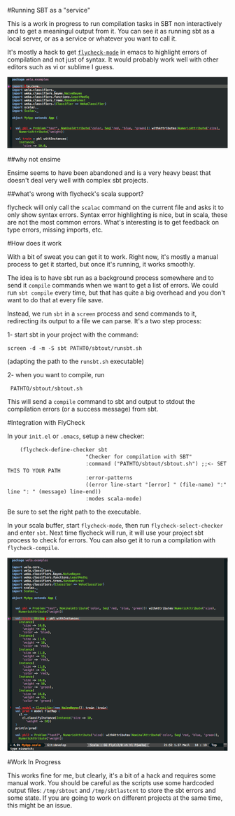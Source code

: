 #Running SBT as a "service"

This is a work in progress to run compilation tasks in SBT non interactively and to get a meaningul output from it. You can see it as running sbt as a local server, or as a service or whatever you want to call it.

It's mostly a hack to get [`flycheck-mode`](http://flycheck.readthedocs.org/) in emacs to highlight errors of compilation and not just of syntax. It would probably work well with other editors such as vi or sublime I guess.

![missing import example](https://raw.githubusercontent.com/Mortimerp9/sbtout/master/screenshots/screenshot1.png)

##why not ensime

Ensime seems to have been abandoned and is a very heavy beast that doesn't deal very well with complex sbt projects.

##what's wrong with flycheck's scala support?

flycheck will only call the `scalac` command on the current file and asks it to only show syntax errors. Syntax error highlighting is nice, but in scala, these are not the most common errors. What's interesting is to get feedback on type errors, missing imports, etc.

#How does it work

With a bit of sweat you can get it to work. Right now, it's mostly a manual process to get it started, but once it's running, it works smoothly.

The idea is to have sbt run as a background process somewhere and to send it `compile` commands when we want to get a list of errors. We could run `sbt compile` every time, but that has quite a big overhead and you don't want to do that at every file save.

Instead, we run `sbt` in a `screen` process and send commands to it, redirecting its output to a file we can parse. It's a two step process:

  1- start sbt in your project with the command:

    screen -d -m -S sbt PATHTO/sbtout/runsbt.sh
    
   (adapting the path to the `runsbt.sh` executable)

  2- when you want to compile, run 

     PATHTO/sbtout/sbtout.sh
     
   This will send a `compile` command to sbt and output to stdout the compilation errors (or a success message) from sbt.
   

#Integration with FlyCheck

In your `init.el` or `.emacs`, setup a new checker:

```elisp
    (flycheck-define-checker sbt
                         "Checker for compilation with SBT"
                         :command ("PATHTO/sbtout/sbtout.sh") ;;<- SET THIS TO YOUR PATH
                         :error-patterns
                         ((error line-start "[error] " (file-name) ":" line ": " (message) line-end))
                         :modes scala-mode)

```
    
Be sure to set the right path to the executable.

In your scala buffer, start `flycheck-mode`, then run `flycheck-select-checker` and enter `sbt`. Next time flycheck will run, it will use your project sbt process to check for errors.
You can also get it to run a compilation with `flycheck-compile`.

![type error](https://raw.githubusercontent.com/Mortimerp9/sbtout/master/screenshots/screenshot2.png)

#Work In Progress

This works fine for me, but clearly, it's a bit of a hack and requires some manual work. You should be careful as the scripts use some hardcoded output files:  `/tmp/sbtout` and `/tmp/sbtlastcnt` to store the sbt errors and some state. If you are going to work on different projects at the same time, this might be an issue.
